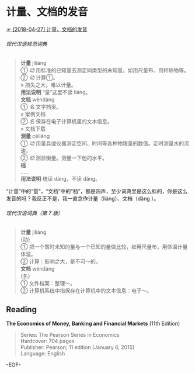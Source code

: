# 计量、文档的发音  
[☞ [2018-04-27] 计量、文档的发音 ](https://mp.weixin.qq.com/s/Rt10PEKSi2J4K0tTBfx_hw)    
  
###### 现代汉语规范词典  
>**计量** jìliàng  
① *动* 用标准的已知量去测定同类型的未知量。如用尺量布、用秤称物等。  
② *动* 计算①。  
» 损失之大，难以计量。  
**用法说明** “量”这里不读 liáng。  
**文档** wéndàng  
① *名* 文字档案。  
» 案例文档  
② *名* 保存在电子计算机里的文本信息。  
» 文档下载  
**测量** cèliáng  
① *动* 用量具或仪器测定空间、时间等各种物理量的数值。定时测量水的流速。  
② *动* 测验衡量。测量一下他的水平。  
**档**  
……  
**用法说明** 统读 dàng，不读 dǎng。  
  
“计量”中的“量”，“文档”中的“档”，都是四声，至少词典里是这么标的，你是这么发音的吗？我反正不是，我一直念作计量（liáng）、文档（dǎng ）。  
  
###### 现代汉语词典（第 7 版）  
>**计量** jìliàng 　  
{动}  
① 把一个暂时未知的量与一个已知的量做比较，如用尺量布，用体温计量体温。  
② 计算：影响之大，是不可～的。  
**文档** wéndàng 　  
{名}  
① 文件档案：整理～。  
② 计算机系统中指保存在计算机中的文本信息：电子～。  
  
## Reading  
**The Economics of Money, Banking and Financial Markets** (11th Edition)  
>Series: The Pearson Series in Economics  
Hardcover: 704 pages  
Publisher: Pearson; 11 edition (January 6, 2015)  
Language: English  
  
-EOF-  
